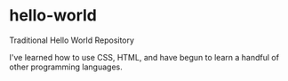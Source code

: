 # hello-world
Traditional Hello World Repository

I've learned how to use CSS, HTML, and have begun to learn a handful of other programming languages. 
